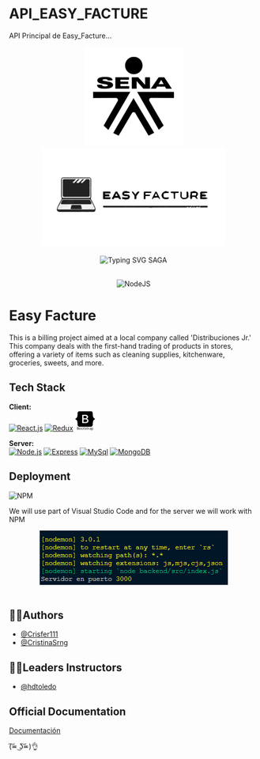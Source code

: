 # API_EASY_FACTURE
API Principal de Easy_Facture...

<!-- Banner SAGA -->
<div align="center">
	<img height="200px" src="public/img/Sena.png" alt="Logo SENA"/>
  <img height="200px" src="public/img/logo_ef copia.png" alt="Logo JR"/>
</div>
<br>
<div align="center">
	<img src="https://readme-typing-svg.demolab.com?font=Fira+Code&duration=5000&pause=400&color=000000&background=FFFFFF00&center=true&vCenter=true&width=435&lines=Bienvenido+a+EasyFacture;A+Node.js+and+VS.C" alt="Typing SVG SAGA"/>
</div>
<br>
<div align="center">

  ![NodeJS](https://img.shields.io/badge/node.js-6DA55F?style=for-the-badge&logo=node.js&logoColor=white)

</div>

<!-- Información principal -->
# Easy Facture

This is a billing project aimed at a local company called 'Distribuciones Jr.' This company deals with the first-hand trading of products in stores, offering a variety of items such as cleaning supplies, kitchenware, groceries, sweets, and more.

<!-- Stack utilizado -->
## Tech Stack

**Client:** <br>
<a href="https://react.dev/" target="_blank" rel="noreferrer"> <img src="https://cdn.worldvectorlogo.com/logos/react-2.svg" alt="React.js" width="40" height="40"/></a>
<a href="https://es.redux.js.org/" target="_blank" rel="noreferrer"> <img src="https://cdn.worldvectorlogo.com/logos/redux.svg" alt="Redux" width="40" height="40"/></a>
<a href="https://getbootstrap.com" target="_blank" rel="noreferrer"> <img src="https://raw.githubusercontent.com/devicons/devicon/master/icons/bootstrap/bootstrap-plain-wordmark.svg" alt="bootstrap" width="40" height="40"/></a>

**Server:** <br>
<a href="https://nodejs.org/es" target="_blank" rel="noreferrer"> <img src="https://cdn.worldvectorlogo.com/logos/nodejs-icon.svg" alt="Node.js" width="40" height="40"/></a>
<a href="https://expressjs.com/" target="_blank" rel="noreferrer"> <img src="https://cdn.worldvectorlogo.com/logos/express-fashion-stores.svg" alt="Express" width="40" height="40"/></a>
<a href="https://www.mysql.com/" target="_blank" rel="noreferrer"> <img src="https://cdn.worldvectorlogo.com/logos/mysql-logo.svg" alt="MySql" width="45" height="40"/></a>
<a href="https://www.mongodb.com/es" target="_blank" rel="noreferrer"> <img src="https://cdn.worldvectorlogo.com/logos/mongodb-icon-1.svg" alt="MongoDB" width="40" height="40"/></a>

## Deployment

![NPM](https://img.shields.io/badge/NPM-%23000000.svg?style=for-the-badge&logo=npm&logoColor=white)

<p>
  We will use part of Visual Studio Code and for the server we will work with NPM
</p>

<div align="center">
	<img src="./public/img/backend_dev.png" alt="Backend running"/>
</div>

<br>

<!-- Autores del proyecto -->
## 👨‍💻Authors

- [@Crisfer111](https://github.com/Crisfer111)
- [@CristinaSrng](https://github.com/CristinaStng)

## 👨‍🏫Leaders Instructors
- [@hdtoledo](https://github.com/hdtoledo)

<!-- Documentación oficial -->
## Official Documentation

[Documentación](https://docs.google.com/document/d/1w_XtKgo2KhKu8pUfnynirHXMAwRWFBMZYL8zX1rF_IE/edit?usp=sharing)

(͠≖ ͜ʖ͠≖)👌